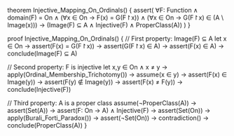theorem Injective_Mapping_On_Ordinals() {
  assert(
    ∀F: Function ∧
    domain(F) = On ∧
    (∀x ∈ On → F(x) = G(F↾x)) ∧
    (∀x ∈ On → G(F↾x) ∈ (A \ Image(x))) →
    (Image(F) ⊆ A ∧ 
     Injective(F) ∧ 
     ProperClass(A))
  )
}

proof Injective_Mapping_On_Ordinals() {
  // First property: Image(F) ⊆ A
  let x ∈ On →
  assert(F(x) = G(F↾x)) →
  assert(G(F↾x) ∈ A) →
  assert(F(x) ∈ A) →
  conclude(Image(F) ⊆ A)

  // Second property: F is injective
  let x,y ∈ On ∧ x ≠ y →
  apply(Ordinal_Membership_Trichotomy()) →
  assume(x ∈ y) →
  assert(F(x) ∈ Image(y)) →
  assert(F(y) ∉ Image(y)) →
  assert(F(x) ≠ F(y)) →
  conclude(Injective(F))

  // Third property: A is a proper class
  assume(¬ProperClass(A)) →
  assert(Set(A)) →
  assert(F: On → A) ∧ Injective(F) →
  assert(Set(On)) →
  apply(Burali_Forti_Paradox()) →
  assert(¬Set(On)) →
  contradiction() →
  conclude(ProperClass(A))
}